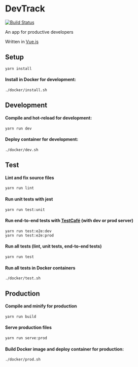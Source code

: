 # DevTrack
[![Build Status](https://travis-ci.org/dtom90/DevTrack.svg?branch=master)](https://travis-ci.org/dtom90/DevTrack)

An app for productive developers

Written in [Vue.js](https://vuejs.org/)

## Setup
```
yarn install
```
#### Install in Docker for development:
```
./docker/install.sh
```

## Development
#### Compile and hot-reload for development:
```
yarn run dev
```
#### Deploy container for development:
```
./docker/dev.sh
```

## Test
#### Lint and fix source files
```
yarn run lint
```
#### Run unit tests with jest
```
yarn run test:unit
```
#### Run end-to-end tests with [TestCafé](https://testcafe.devexpress.com/) (with dev or prod server)
```
yarn run test:e2e:dev
yarn run test:e2e:prod
```
#### Run all tests (lint, unit tests, end-to-end tests)
```
yarn run test
```
#### Run all tests in Docker containers
```
./docker/test.sh
```

## Production
#### Compile and minify for production
```
yarn run build
```
#### Serve production files
```
yarn run serve:prod
```
#### Build Docker image and deploy container for production:
```
./docker/prod.sh
```
